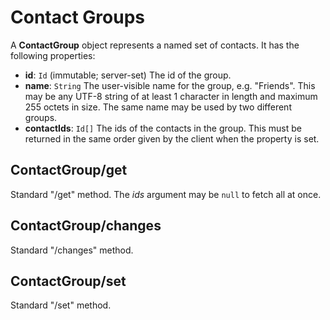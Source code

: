 # Contact Groups

A **ContactGroup** object represents a named set of contacts. It has the following properties:

- **id**: `Id` (immutable; server-set)
  The id of the group.
- **name**: `String`
  The user-visible name for the group, e.g. "Friends". This may be any UTF-8 string of at least 1 character in length and maximum 255 octets in size. The same name may be used by two different groups.
- **contactIds**: `Id[]`
  The ids of the contacts in the group. This must be returned in the same order given by the client when the property is set.

## ContactGroup/get

Standard "/get" method. The *ids* argument may be `null` to fetch all at once.

## ContactGroup/changes

Standard "/changes" method.

## ContactGroup/set

Standard "/set" method.
